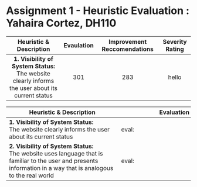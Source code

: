 # Assignment 1 - Heuristic Evaluation : Yahaira Cortez, DH110
| Heuristic & Description  | Evaulation | Improvement Reccomendations | Severity Rating |
| :------------: | :-------------------: | :----------: |:----------: |
| **1. Visibility of System Status:** <br /> The website clearly informs the user about its current status | 301 | 283 | hello |

| <div style="width:290px"> **Heuristic & Description** </div> | <div style="width:290px"> **Evaluation** </div>| <div style="width:290px"> **Improvement Reccomendations** </div>|<div style="width:150px"> **Severity Rating** </div>|
| --------------------------------------- | ------------------------------------- |------------------------------------- |------------------------------------- |
| **1. Visibility of System Status:** <br /> The website clearly informs the user about its current status  | eval:  | imrove rec | rating |
| **2. Visibility of System Status:** <br /> The website uses language that is familiar to the user and presents information in a way that is analogous to the real world | eval:  | imrove rec | rating |
